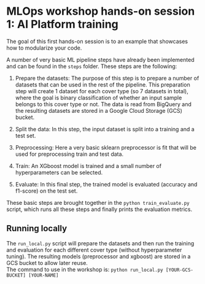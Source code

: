 # MLOps workshop hands-on session 1: AI Platform training

The goal of this first hands-on session is to an example that showcases how to modularize your code. 

A number of very basic ML pipeline steps have already been implemented and can be found in the `steps` folder. These steps are the following:

1) Prepare the datasets: The purpose of this step is to prepare a number of datasets that can be used in the rest of the pipeline. This preparation step will create 1 dataset for each cover type (so 7 datasets in total), where the goal is binary classification of whether an input sample belongs to this cover type or not. The data is read from BigQuery and the resulting datasets are stored in a Google Cloud Storage (GCS) bucket.

2) Split the data: In this step, the input dataset is split into a training and a test set.

3) Preprocessing: Here a very basic sklearn preprocessor is fit that will be used for preprocessing train and test data.

4) Train: An XGboost model is trained and a small number of hyperparameters can be selected.

5) Evaluate: In this final step, the trained model is evaluated (accuracy and f1-score) on the test set.

These basic steps are brought together in the `python train_evaluate.py` script, which runs all these steps and finally prints the evaluation metrics.  

## Running locally

The `run_local.py` script will prepare the datasets and then run the training and evaluation for each different cover type (without hyperparameter tuning). 
The resulting models (preprocessor and xgboost) are stored in a GCS bucket to allow later reuse.   
The command to use in the workshop is: `python run_local.py [YOUR-GCS-BUCKET] [YOUR-NAME]`

